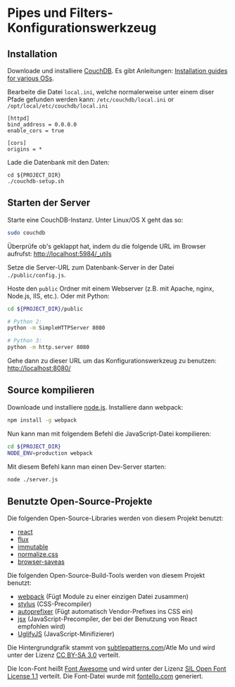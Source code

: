 # Pipes und Filters-Konfigurationswerkzeug

## Installation

Downloade und installiere [CouchDB](http://couchdb.apache.org/). Es gibt Anleitungen: [Installation guides for various OSs](http://docs.couchdb.org/en/latest/install/).

Bearbeite die Datei `local.ini`, welche normalerweise unter einem diser Pfade gefunden werden kann: `/etc/couchdb/local.ini` or `/opt/local/etc/couchdb/local.ini`

```
[httpd]
bind_address = 0.0.0.0
enable_cors = true

[cors]
origins = *
```

Lade die Datenbank mit den Daten:
```
cd ${PROJECT_DIR}
./couchdb-setup.sh
```

## Starten der Server

Starte eine CouchDB-Instanz. Unter Linux/OS X geht das so:

```bash
sudo couchdb
```

Überprüfe ob's geklappt hat, indem du die folgende URL im Browser aufrufst:
<http://localhost:5984/_utils>

Setze die Server-URL zum Datenbank-Server in der Datei `./public/config.js`.

Hoste den `public` Ordner mit einem Webserver (z.B. mit Apache, nginx, Node.js, IIS, etc.). Oder mit Python:

```bash
cd ${PROJECT_DIR}/public

# Python 2:
python -m SimpleHTTPServer 8080

# Python 3:
python -m http.server 8080
```

Gehe dann zu dieser URL um das Konfigurationswerkzeug zu benutzen:
<http://localhost:8080/>

## Source kompilieren

Downloade und installiere [node.js](http://nodejs.org/). Installiere dann webpack:

```bash
npm install -g webpack
```

Nun kann man mit folgendem Befehl die JavaScript-Datei kompilieren:

```bash
cd ${PROJECT_DIR}
NODE_ENV=production webpack
```

Mit diesem Befehl kann man einen Dev-Server starten:

```bash
node ./server.js
```


## Benutzte Open-Source-Projekte

Die folgenden Open-Source-Libraries werden von diesem Projekt benutzt:

- [react](http://facebook.github.io/react/)
- [flux](https://github.com/facebook/flux)
- [immutable](https://github.com/facebook/immutable-js)
- [normalize.css](https://github.com/necolas/normalize.css)
- [browser-saveas](https://github.com/eligrey/FileSaver.js)

Die folgenden Open-Source-Build-Tools werden von diesem Projekt benutzt:

- [webpack](https://github.com/webpack/webpack) (Fügt Module zu einer einzigen Datei zusammen)
- [stylus](https://github.com/learnboost/stylus) (CSS-Precompiler)
- [autoprefixer](https://github.com/postcss/autoprefixer) (Fügt automatisch Vendor-Prefixes ins CSS ein)
- [jsx](http://facebook.github.io/react/docs/jsx-in-depth.html)
  (JavaScript-Precompiler, der bei der Benutzung von React empfohlen wird)
- [UglifyJS](https://github.com/mishoo/UglifyJS2) (JavaScript-Minifizierer)

Die Hintergrundgrafik stammt von [subtlepatterns.com](http://subtlepatterns.com/)/Atle Mo und wird unter der Lizenz [CC BY-SA 3.0](http://creativecommons.org/licenses/by-sa/3.0/) verteilt.

Die Icon-Font heißt [Font Awesome](http://fortawesome.github.io/Font-Awesome/) und wird unter der Lizenz [SIL Open Font License 1.1](http://scripts.sil.org/OFL) verteilt. Die Font-Datei wurde mit [fontello.com](http://fontello.com/) generiert.